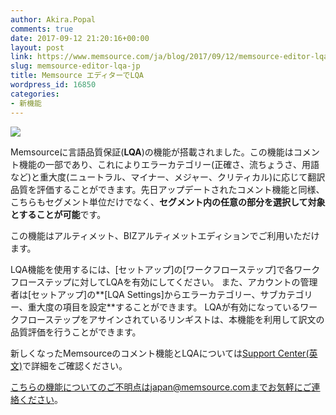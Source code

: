```yaml
---
author: Akira.Popal
comments: true
date: 2017-09-12 21:20:16+00:00
layout: post
link: https://www.memsource.com/ja/blog/2017/09/12/memsource-editor-lqa-jp/
slug: memsource-editor-lqa-jp
title: Memsource エディターでLQA
wordpress_id: 16850
categories:
- 新機能
---
```




[![](https://www.memsource.com/wp-content/uploads/2017/09/Blog-post-Conversations.png)](https://www.memsource.com/wp-content/uploads/2017/09/Blog-post-Conversations.png)

Memsourceに言語品質保証(**LQA**)の機能が搭載されました。この機能はコメント機能の一部であり、これによりエラーカテゴリー(正確さ、流ちょうさ、用語など)と重大度(ニュートラル、マイナー、メジャー、クリティカル)に応じて翻訳品質を評価することができます。先日アップデートされたコメント機能と同様、こちらもセグメント単位だけでなく、**セグメント内の任意の部分を選択して対象とすることが可能**です。
<!-- more -->この機能はアルティメット、BIZアルティメットエディションでご利用いただけます。

LQA機能を使用するには、[セットアップ]の[ワークフローステップ]で各ワークフローステップに対してLQAを有効にしてください。
また、アカウントの管理者は[セットアップ]の**[LQA Settings]からエラーカテゴリー、サブカテゴリー、重大度の項目を設定**することができます。
LQAが有効になっているワークフローステップをアサインされているリンギストは、本機能を利用して訳文の品質評価を行うことができます。

新しくなったMemsourceのコメント機能とLQAについては[Support Center(英文)](https://help.memsource.com/hc/en-us/articles/115003462171-Conversations-in-Memsource-Editors)で詳細をご確認ください。

こちらの機能についてのご不明点はjapan@memsource.comまでお気軽にご連絡ください。


